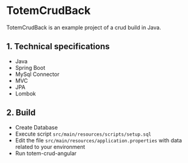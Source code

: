 # TotemCrudBack


TotemCrudBack is an example project of a crud build in Java.

## 1. Technical specifications

- Java
- Spring Boot
- MySql Connector
- MVC
- JPA
- Lombok

## 2. Build

- Create Database
- Execute script `src/main/resources/scripts/setup.sql`
- Edit the file `src/main/resources/application.properties` with data related to your environment
- Run totem-crud-angular






